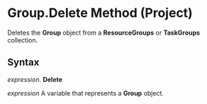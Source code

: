 
# Group.Delete Method (Project)

Deletes the  **Group** object from a **ResourceGroups** or **TaskGroups** collection.


## Syntax

 _expression_. **Delete**

 _expression_ A variable that represents a **Group** object.

